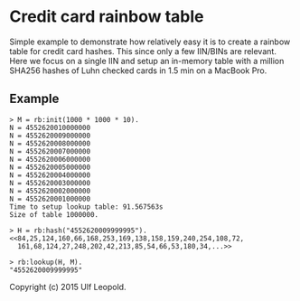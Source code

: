 Credit card rainbow table
=========================

Simple example to demonstrate how relatively easy it is to create a
rainbow table for credit card hashes. This since only a few IIN/BINs
are relevant. Here we focus on a single IIN and setup an in-memory
table with a million SHA256 hashes of Luhn checked cards in 1.5 min on
a MacBook Pro.


Example
-------

    > M = rb:init(1000 * 1000 * 10).
    N = 4552620010000000
    N = 4552620009000000
    N = 4552620008000000
    N = 4552620007000000
    N = 4552620006000000
    N = 4552620005000000
    N = 4552620004000000
    N = 4552620003000000
    N = 4552620002000000
    N = 4552620001000000
    Time to setup lookup table: 91.567563s
    Size of table 1000000.

    > H = rb:hash("4552620009999995").
    <<84,25,124,160,66,168,253,169,138,158,159,240,254,108,72,
      161,68,124,27,248,202,42,213,85,54,66,53,180,34,...>>

    > rb:lookup(H, M).
    "4552620009999995"

Copyright (c) 2015 Ulf Leopold.
